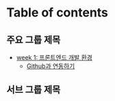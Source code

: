 # Table of contents

## 주요 그룹 제목

- [week 1: 프론트엔드 개발 환경](README.md)
  - [Github과 연동하기](integration/integration-with-github.md)

## 서브 그룹 제목
